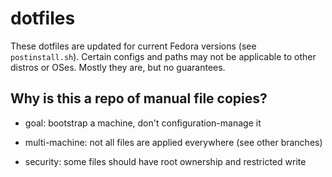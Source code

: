 dotfiles
========

These dotfiles are updated for current Fedora versions (see `postinstall.sh`). Certain configs and paths may not be applicable to other distros or OSes. Mostly they are, but no guarantees.

Why is this a repo of manual file copies?
-----------------------------------------

- goal: bootstrap a machine, don't configuration-manage it

- multi-machine: not all files are applied everywhere (see other branches)

- security: some files should have root ownership and restricted write
